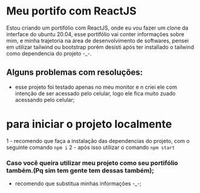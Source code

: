 # Meu portifo com ReactJS 

Estou criando um portifólio com ReactJS, onde eu vou fazer um clone da interface do ubuntu 20.04,
esse portifólio vai conter informações sobre mim, e minha trajetoria na área de desenvolvimento de softwares, pensei em utilizar tailwind ou bootstrap porém desisti após ter installado o tailwind como dependencia do projeto -_-.

## Alguns problemas com resoluções: 

- esse projeto foi testado apenas no meu monitor e n criei ele com intenção de ser acessado pelo celular, logo ele fica muito zuado acessando pelo celular;


# para iniciar o projeto localmente

1 - recomendo que faça a instalação das dependencias do projeto, com o seguinte comando `npm i`
2 - após isso utilizar o comando `npm start`


### Caso você queira utilizar meu projeto como seu portifólio também.(Pq sim tem gente tem dessas também);

- recomendo que substitua minhas informações -_-;